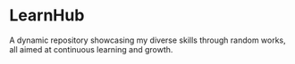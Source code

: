 # LearnHub
 A dynamic repository showcasing my diverse skills through random works, all aimed at continuous learning and growth.
